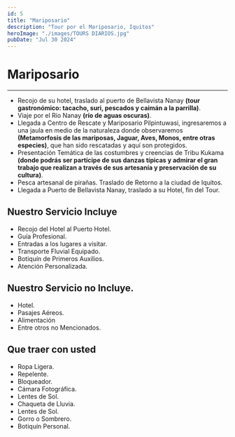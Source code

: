 ```yaml
---
id: 5
title: "Mariposario"
description: "Tour por el Mariposario, Iquitos"
heroImage: "./images/TOURS DIARIOS.jpg"
pubDate: "Jul 30 2024"
---
```


# Mariposario

---

- Recojo de su hotel, traslado al puerto de Bellavista Nanay **(tour gastronómico: tacacho, suri, pescados y caimán a la parrilla)**.
- Viaje por el Río Nanay **(río de aguas oscuras)**.
- Llegada a Centro de Rescate y Mariposario Pilpintuwasi, ingresaremos a una jaula en medio de la naturaleza donde observaremos **(Metamorfosis de las mariposas, Jaguar, Aves, Monos, entre otras especies)**, que han sido rescatadas y aquí son protegidos.
- Presentación Temática de las costumbres y creencias de Tribu Kukama **(donde podrás ser partícipe de sus danzas típicas y admirar el gran trabajo que realizan a través de sus artesanía y preservación de su cultura)**.
- Pesca artesanal de pirañas. Traslado de Retorno a la ciudad de Iquitos.
- Llegada a Puerto de Bellavista Nanay, traslado a su Hotel, fin del Tour.

## **Nuestro Servicio Incluye**

- Recojo del Hotel al Puerto Hotel.
- Guía Profesional.
- Entradas a los lugares a visitar.
- Transporte Fluvial Equipado.
- Botiquín de Primeros Auxilios.
- Atención Personalizada.

## **Nuestro Servicio no Incluye.**

- Hotel.
- Pasajes Aéreos.
- Alimentación
- Entre otros no Mencionados.

## **Que traer con usted**

- Ropa Ligera.
- Repelente.
- Bloqueador.
- Cámara Fotográfica.
- Lentes de Sol.
- Chaqueta de Lluvia.
- Lentes de Sol.
- Gorro o Sombrero.
- Botiquín Personal.
